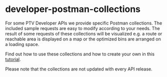 # developer-postman-collections
For some PTV Developer APIs we provide specific Postman collections.
The included sample requests are easy to modify according to your needs. 
The result of some requests of these collections will be visualized e.g. a route or reachable area is displayed on a map or the optimized bins are arranged on a loading space.

Find out how to use these collections and how to create your own in this [tutorial](https://developer.myptv.com/Tutorials/General/postman.htm).

Please note that the collections are not updated with every API release.
